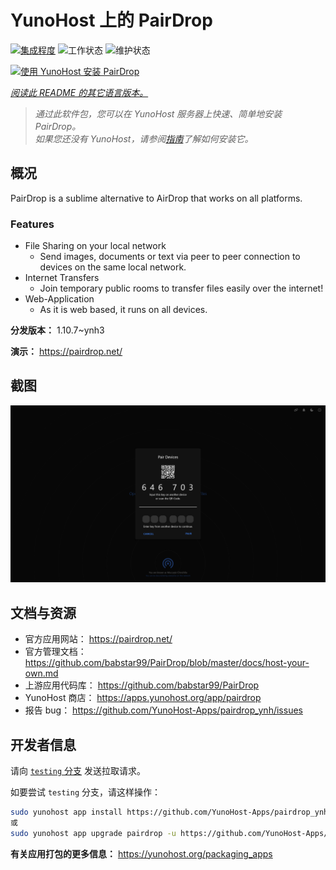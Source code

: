 <!--
注意：此 README 由 <https://github.com/YunoHost/apps/tree/master/tools/readme_generator> 自动生成
请勿手动编辑。
-->

# YunoHost 上的 PairDrop

[![集成程度](https://dash.yunohost.org/integration/pairdrop.svg)](https://ci-apps.yunohost.org/ci/apps/pairdrop/) ![工作状态](https://ci-apps.yunohost.org/ci/badges/pairdrop.status.svg) ![维护状态](https://ci-apps.yunohost.org/ci/badges/pairdrop.maintain.svg)

[![使用 YunoHost 安装 PairDrop](https://install-app.yunohost.org/install-with-yunohost.svg)](https://install-app.yunohost.org/?app=pairdrop)

*[阅读此 README 的其它语言版本。](./ALL_README.md)*

> *通过此软件包，您可以在 YunoHost 服务器上快速、简单地安装 PairDrop。*  
> *如果您还没有 YunoHost，请参阅[指南](https://yunohost.org/install)了解如何安装它。*

## 概况

PairDrop is a sublime alternative to AirDrop that works on all platforms.

### Features

- File Sharing on your local network
	- Send images, documents or text via peer to peer connection to devices on the same local network.
- Internet Transfers
	- Join temporary public rooms to transfer files easily over the internet!
- Web-Application
	- As it is web based, it runs on all devices.


**分发版本：** 1.10.7~ynh3

**演示：** <https://pairdrop.net/>

## 截图

![PairDrop 的截图](./doc/screenshots/pairdrop_screenshot_desktop.png)

## 文档与资源

- 官方应用网站： <https://pairdrop.net/>
- 官方管理文档： <https://github.com/babstar99/PairDrop/blob/master/docs/host-your-own.md>
- 上游应用代码库： <https://github.com/babstar99/PairDrop>
- YunoHost 商店： <https://apps.yunohost.org/app/pairdrop>
- 报告 bug： <https://github.com/YunoHost-Apps/pairdrop_ynh/issues>

## 开发者信息

请向 [`testing` 分支](https://github.com/YunoHost-Apps/pairdrop_ynh/tree/testing) 发送拉取请求。

如要尝试 `testing` 分支，请这样操作：

```bash
sudo yunohost app install https://github.com/YunoHost-Apps/pairdrop_ynh/tree/testing --debug
或
sudo yunohost app upgrade pairdrop -u https://github.com/YunoHost-Apps/pairdrop_ynh/tree/testing --debug
```

**有关应用打包的更多信息：** <https://yunohost.org/packaging_apps>
